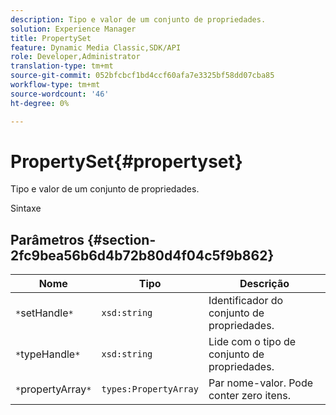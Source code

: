 ```yaml
---
description: Tipo e valor de um conjunto de propriedades.
solution: Experience Manager
title: PropertySet
feature: Dynamic Media Classic,SDK/API
role: Developer,Administrator
translation-type: tm+mt
source-git-commit: 052bfcbcf1bd4ccf60afa7e3325bf58dd07cba85
workflow-type: tm+mt
source-wordcount: '46'
ht-degree: 0%

---
```



# PropertySet{#propertyset}

Tipo e valor de um conjunto de propriedades.

Sintaxe

## Parâmetros {#section-2fc9bea56b6d4b72b80d4f04c5f9b862}

| Nome | Tipo | Descrição |
|---|---|---|
| `*`setHandle`*` | `xsd:string` | Identificador do conjunto de propriedades. |
| `*`typeHandle`*` | `xsd:string` | Lide com o tipo de conjunto de propriedades. |
| `*`propertyArray`*` | `types:PropertyArray` | Par nome-valor. Pode conter zero itens. |

